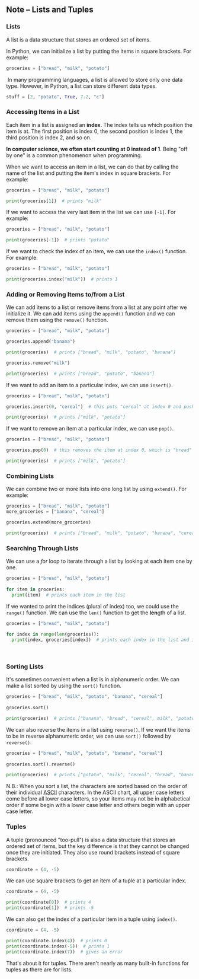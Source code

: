 ## Note – Lists and Tuples

### Lists

A list is a data structure that stores an ordered set of items.

In Python, we can initialize a list by putting the items in square brackets. For example:

```python
groceries = ["bread", "milk", "potato"]
```

 In many programming languages, a list is allowed to store only one data type. However, in Python, a list can store different data types. 

```python
stuff = [2, "potato", True, 7.2, "c"]
```

  

### Accessing Items in a List

Each item in a list is assigned an **index**. The index tells us which position the item is at. The first position is index 0, the second position is index 1, the third position is index 2, and so on.

**In computer science, we often start counting at 0 instead of 1**. Being "off by one" is a common phenomenon when programming.

When we want to access an item in a list, we can do that by calling the name of the list and putting the item's index in square brackets. For example:

```python
groceries = ["bread", "milk", "potato"]

print(groceries[1])  # prints "milk"
```



If we want to access the very last item in the list we can use `[-1]`. For example:

```python
groceries = ["bread", "milk", "potato"]

print(groceries[-1])  # prints "potato"
```



If we want to check the index of an item, we can use the `index()` function. For example:

```python
groceries = ["bread", "milk", "potato"]

print(groceries.index("milk"))  # prints 1
```


### Adding or Removing Items to/from a List

We can add items to a list or remove items from a list at any point after we initialize it. We can add items using the `append()` function and we can remove them using the `remove()` function.

```python
groceries = ["bread", "milk", "potato"]

groceries.append("banana")

print(groceries)  # prints ["bread", "milk", "potato", "banana"]

groceries.remove("milk")

print(groceries)  # prints ["bread", "potato", "banana"]
```

If we want to add an item to a particular index, we can use `insert()`.

```python
groceries = ["bread", "milk", "potato"]

groceries.insert(0, "cereal")  # this puts "cereal" at index 0 and pushes the other items over one spot

print(groceries)  # prints ["milk", "potato"]
```

If we want to remove an item at a particular index, we can use `pop()`.

```python
groceries = ["bread", "milk", "potato"]

groceries.pop(0)  # this removes the item at index 0, which is "bread"

print(groceries)  # prints ["milk", "potato"]
```

### Combining Lists

We can combine two or more lists into one long list by using `extend()`. For example:

```python
groceries = ["bread", "milk", "potato"]
more_groceries = ["banana", "cereal"]

groceries.extend(more_groceries)

print(groceries)  # prints ["bread", "milk", "potato", "banana", "cereal"]
```


### Searching Through Lists

We can use a *for* loop to iterate through a list by looking at each item one by one.

```python
groceries = ["bread", "milk", "potato"]
  
for item in groceries:
  print(item)  # prints each item in the list
```

If we wanted to print the indices (plural of index) too, we could use the `range()` function. We can use the `len()` function to get the **len**gth of a list.

```python
groceries = ["bread", "milk", "potato"]
  
for index in range(len(groceries)):
  print(index, groceries[index])  # prints each index in the list and its corresponding item
```

 

### Sorting Lists

It's sometimes convenient when a list is in alphanumeric order. We can make a list sorted by using the `sort()` function.

```python
groceries = ["bread", "milk", "potato", "banana", "cereal"]
 
groceries.sort()

print(groceries)  # prints ["banana", "bread", "cereal", milk", "potato"]
```

We can also reverse the items in a list using `reverse()`. If we want the items to be in reverse alphanumeric order, we can use `sort()` followed by `reverse()`.

```python
groceries = ["bread", "milk", "potato", "banana", "cereal"]
 
groceries.sort().reverse()

print(groceries)  # prints ["potato", "milk", "cereal", "bread", "banana"]
```

N.B.: When you sort a list, the characters are sorted based on the order of their individual [ASCII](http://www.asciitable.com) characters. In the ASCII chart, all upper case letters come before all lower case letters, so your items may not be in alphabetical order if some begin with a lower case letter and others begin with an upper case letter.


### Tuples

A tuple (pronounced "too-pull") is also a data structure that stores an ordered set of items, but the key difference is that they cannot be changed once they are initiated. They also use round brackets instead of square brackets.

```python
coordinate = (4, -5)
```

We can use square brackets to get an item of a tuple at a particular index.

```python
coordinate = (4, -5)

print(coordinate[0])  # prints 4
print(coordinate[1])  # prints -5
```

We can also get the index of a particular item in a tuple using `index()`.

```python
coordinate = (4, -5)

print(coordinate.index(4))  # prints 0
print(coordinate.index(-5))  # prints 1
print(coordinate.index(7))  # gives an error
```

That's about it for tuples. There aren't nearly as many built-in functions for tuples as there are for lists.

